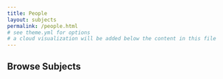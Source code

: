 ```yaml
---
title: People
layout: subjects
permalink: /people.html
# see theme.yml for options
# a cloud visualization will be added below the content in this file
---
```


## Browse Subjects
